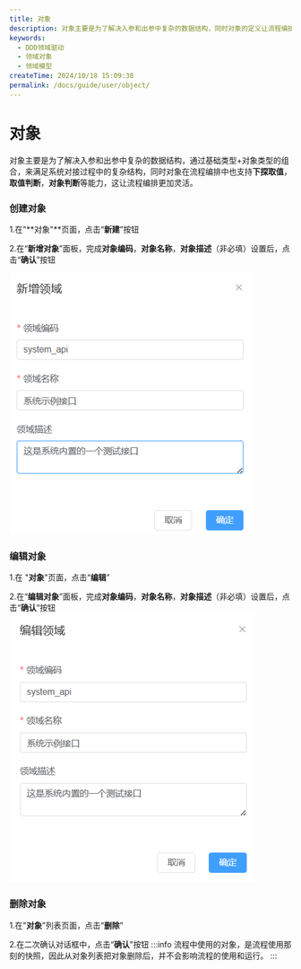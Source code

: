 ```yaml
---
title: 对象
description: 对象主要是为了解决入参和出参中复杂的数据结构，同时对象的定义让流程编排更加灵活。
keywords:
  - DDD领域驱动
  - 领域对象
  - 领域模型
createTime: 2024/10/18 15:09:38
permalink: /docs/guide/user/object/
---
```


# 对象

对象主要是为了解决入参和出参中复杂的数据结构，通过基础类型+对象类型的组合，来满足系统对接过程中的复杂结构，同时对象在流程编排中也支持**下探取值**，**取值判断**，**对象判断**等能力，这让流程编排更加灵活。  

### 创建对象
1.在"**对象"**页面，点击“**新建**”按钮

2.在“**新增对象**”面板，完成**对象编码**，**对象名称**，**对象描述**（非必填）设置后，点击“**确认**”按钮

![新增对象](images/add_suite.png)

### 编辑对象
1.在 "**对象**"页面，点击“**编辑**”

2.在“**编辑对象**”面板，完成**对象编码**，**对象名称**，**对象描述**（非必填）设置后，点击“**确认**”按钮
![编辑对象](images/edit_suite.png)

### 删除对象
1.在"**对象**"列表页面，点击“**删除**”

2.在二次确认对话框中，点击“**确认**”按钮
:::info
流程中使用的对象，是流程使用那刻的快照，因此从对象列表把对象删除后，并不会影响流程的使用和运行。
:::

